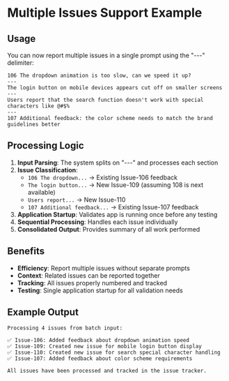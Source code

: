 # Multiple Issues Support Example

## Usage

You can now report multiple issues in a single prompt using the "---" delimiter:

```
106 The dropdown animation is too slow, can we speed it up?
---
The login button on mobile devices appears cut off on smaller screens
---
Users report that the search function doesn't work with special characters like @#$%
---
107 Additional feedback: the color scheme needs to match the brand guidelines better
```

## Processing Logic

1. **Input Parsing**: The system splits on "---" and processes each section
2. **Issue Classification**:
   - `106 The dropdown...` → Existing Issue-106 feedback
   - `The login button...` → New Issue-109 (assuming 108 is next available)
   - `Users report...` → New Issue-110
   - `107 Additional feedback...` → Existing Issue-107 feedback
3. **Application Startup**: Validates app is running once before any testing
4. **Sequential Processing**: Handles each issue individually
5. **Consolidated Output**: Provides summary of all work performed

## Benefits

- **Efficiency**: Report multiple issues without separate prompts
- **Context**: Related issues can be reported together
- **Tracking**: All issues properly numbered and tracked
- **Testing**: Single application startup for all validation needs

## Example Output

```
Processing 4 issues from batch input:

✅ Issue-106: Added feedback about dropdown animation speed
✅ Issue-109: Created new issue for mobile login button display
✅ Issue-110: Created new issue for search special character handling
✅ Issue-107: Added feedback about color scheme requirements

All issues have been processed and tracked in the issue tracker.
```
